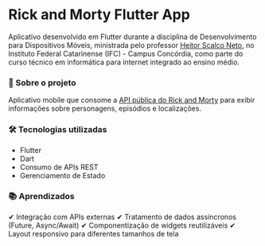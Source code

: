 # Rick and Morty Flutter App

Aplicativo desenvolvido em Flutter durante a disciplina de Desenvolvimento para Dispositivos Móveis, ministrada pelo professor [Heitor Scalco Neto](https://www.linkedin.com/in/heitorscalco/), no Instituto Federal Catarinense (IFC) - Campus Concórdia, como parte do curso técnico em informática para internet integrado ao ensino médio.

### 📱 Sobre o projeto

Aplicativo mobile que consome a [API pública do Rick and Morty](https://rickandmortyapi.com/) para exibir informações sobre personagens, episódios e localizações.

### 🛠 Tecnologias utilizadas

- Flutter
- Dart
- Consumo de APIs REST
- Gerenciamento de Estado

### 📚 Aprendizados

✔ Integração com APIs externas
✔ Tratamento de dados assíncronos (Future, Async/Await)
✔ Componentização de widgets reutilizáveis
✔ Layout responsivo para diferentes tamanhos de tela
